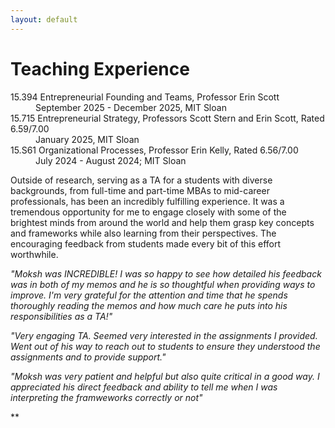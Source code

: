 ```yaml
---
layout: default
---
```


# Teaching Experience

<dl>
   <dt> 15.394 Entrepreneurial Founding and Teams, Professor Erin Scott </dt>
      <dd> September 2025 - December 2025, MIT Sloan </dd>
   <dt> 15.715 Entrepreneurial Strategy, Professors Scott Stern and Erin Scott, Rated 6.59/7.00 </dt>
      <dd> January 2025, MIT Sloan </dd>
   <dt> 15.S61 Organizational Processes, Professor Erin Kelly, Rated 6.56/7.00 </dt>
      <dd> July 2024 - August 2024; MIT Sloan </dd>
</dl>

Outside of research, serving as a TA for a students with diverse backgrounds, from full-time and part-time MBAs to mid-career professionals, has been an incredibly fulfilling experience. It was a tremendous opportunity for me to engage closely with some of the brightest minds from around the world and help them grasp key concepts and frameworks while also learning from their perspectives. The encouraging feedback from students made every bit of this effort worthwhile. 

*"Moksh was INCREDIBLE! I was so happy to see how detailed his feedback was in both of my memos and he is so thoughtful when providing ways to improve. I'm very grateful for the attention and time that he spends thoroughly reading the memos and how much care he puts into his responsibilities as a TA!"*

*"Very engaging TA. Seemed very interested in the assignments I provided. Went out of his way to reach out to students to ensure they understood the assignments and to provide support."*

*"Moksh was very patient and helpful but also quite critical in a good way. I appreciated his direct feedback and ability to tell me when I was interpreting the framweworks correctly or not"*

**
